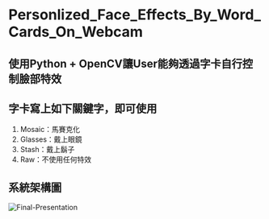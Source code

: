 # Personlized_Face_Effects_By_Word_Cards_On_Webcam

## 使用Python + OpenCV讓User能夠透過字卡自行控制臉部特效

## 字卡寫上如下關鍵字，即可使用
1. Mosaic：馬賽克化
2. Glasses：戴上眼鏡
3. Stash：戴上鬍子
4. Raw：不使用任何特效

## 系統架構圖
![Final-Presentation](https://user-images.githubusercontent.com/100160765/211211906-1221f458-148e-457c-998e-3b5a430c0b69.png)
